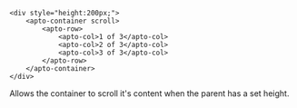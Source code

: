 ```
<div style="height:200px;">
    <apto-container scroll>
        <apto-row>
            <apto-col>1 of 3</apto-col>
            <apto-col>2 of 3</apto-col>
            <apto-col>3 of 3</apto-col>
        </apto-row>
    </apto-container>
</div>
```
Allows the container to scroll it's content when the parent has a set height.
